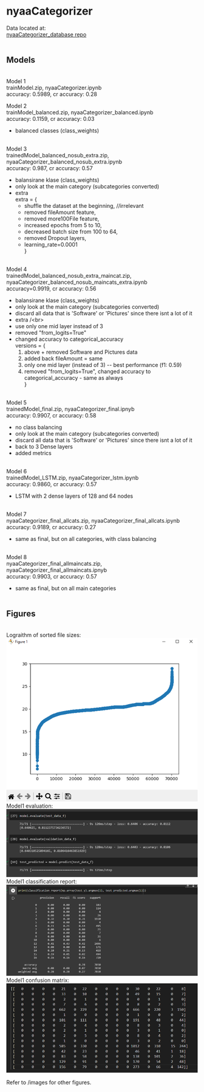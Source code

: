 ﻿# nyaaCategorizer

Data located at: <br>
[nyaaCategorizer_database repo](https://github.com/hiddenMedic/nyaaCategorizer_database) <br><br>

<h2>Models</h2> <br>
Model 1 <br>
trainModel.zip, nyaaCategorizer.ipynb <br>
accuracy: 0.5989, cr accuracy: 0.28 <br>

Model 2 <br>
trainModel_balanced.zip, nyaaCategorizer_balanced.ipynb <br>
accuracy: 0.1159, cr accuracy: 0.03 <br> 
+ balanced classes (class_weights) <br> <br>

Model 3 <br>
trainedModel_balanced_nosub_extra.zip, nyaaCategorizer_balanced_nosub_extra.ipynb <br>
accuracy: 0.987, cr accuracy: 0.57 <br>
+ balansirane klase (class_weights) <br>
+ only look at the main category (subcategories converted) <br>
+ extra <br>
extra = { <br> 
    + shuffle the dataset at the beginning, //irrelevant <br>
    + removed fileAmount feature, <br> 
    + removed more100File feature, <br>
    + increased epochs from 5 to 10, <br>
    + decreased batch size from 100 to 64, <br>
    + removed Dropout layers, <br>
    + learning_rate=0.0001 <br>
} <br> <br>

Model 4 <br>
trainedModel_balanced_nosub_extra_maincat.zip, nyaaCategorizer_balanced_nosub_maincats_extra.ipynb <br>
accuracy=0.9919, cr accuracy: 0.56 <br>
+ balansirane klase (class_weights) <br>
+ only look at the main category (subcategories converted)<br>
+ discard all data that is 'Software' or 'Pictures' since there isnt a lot of it<br>
+ extra /\<br>
+ use only one mid layer instead of 3<br>
+ removed "from_logits=True"<br>
+ changed accuracy to categorical_accuracy<br>
versions = {<br>
    1. above + removed Software and Pictures data<br>
    2. added back fileAmount = same<br>
    3. only one mid layer (instead of 3) -- best performance (f1: 0.59)<br>
    4. removed "from_logits=True", changed accuracy to categorical_accuracy - same as always<br>
}<br><br>

Model 5<br>
trainedModel_final.zip, nyaaCategorizer_final.ipnyb<br>
accuracy: 0.9907, cr accuracy: 0.58 <br>
+ no class balancing<br>
+ only look at the main category (subcategories converted)<br>
+ discard all data that is 'Software' or 'Pictures' since there isnt a lot of it<br>
+ back to 3 Dense layers <br>
+ added metrics<br><br>

Model 6<br>
trainedModel_LSTM.zip, nyaaCategorizer_lstm.ipynb<br>
accuracy: 0.9860, cr accuracy: 0.57<br>
+ LSTM with 2 dense layers of 128 and 64 nodes<br><br>

Model 7<br>
nyaaCategorizer_final_allcats.zip, nyaaCategorizer_final_allcats.ipynb<br>
accuracy: 0.9189, cr accuracy: 0.27<br>
+ same as final, but on all categories, with class balancing<br><br>

Model 8<br>
nyaaCategorizer_final_allmaincats.zip, nyaaCategorizer_final_allmaincats.ipnyb<br>
accuracy: 0.9903, cr accuracy: 0.57<br>
+ same as final, but on all main categories<br><br>

<h2>Figures</h2><br>
Lograithm of sorted file sizes: <br>
<img src="https://github.com/hiddenMedic/nyaaCategorizer/blob/main/images/2_logFilesize.png?raw=true">
Model1 evaluation: <br>
<img src="https://github.com/hiddenMedic/nyaaCategorizer/blob/main/images/model1/6_evaluate.png?raw=true">
Model1 classification report: <br>
<img src="https://github.com/hiddenMedic/nyaaCategorizer/blob/main/images/model1/7_classificationReport.png?raw=true">
Model1 confusion matrix: <br>
<img src="https://github.com/hiddenMedic/nyaaCategorizer/blob/main/images/model1/8_confusionMatrix.png?raw=true">

Refer to /images for other figures. 

